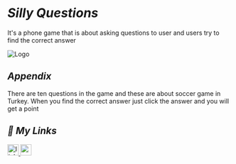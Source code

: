 # ***Silly Questions***
It's a phone game that is about asking questions to user and users try to find the correct answer


![Logo](https://img.itch.zone/aW1hZ2UvMTg4Nzc4OC8xMTA5MzgwNS5wbmc=/250x600/JYPBnu.png)


## ***Appendix***

There are ten questions in the game and these are about soccer game in Turkey. When you find the correct answer just click the answer and you will get a point

## ***🔗 My Links***
<a href="https://linkedin.com/in/enginc4n" target="_blank">
<img src=https://img.shields.io/badge/linkedin-%231E77B5.svg?&style=for-the-badge&logo=linkedin&logoColor=white alt=linkedin style="margin-bottom: 5px;"height="25" />

<a href="https://enginc4n.itch.io/silly-question" target="_blank">
<img src=https://img.shields.io/badge/itchio-enginc4n-critical?logo=Itch.io height="25">
